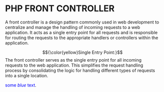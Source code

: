 <h1>PHP FRONT CONTROLLER</h1>

A front controller is a design pattern commonly used in web development to centralize and manage the handling of incoming requests to a web application. It acts as a single entry point for all requests and is responsible for routing the requests to the appropriate handlers or controllers within the application.

$${\color{yellow}Single Entry Point:}$$ The front controller serves as the single entry point for all incoming requests to the web application. This simplifies the request handling process by consolidating the logic for handling different types of requests into a single location.

<span style="color:blue">some *blue* text</span>.



